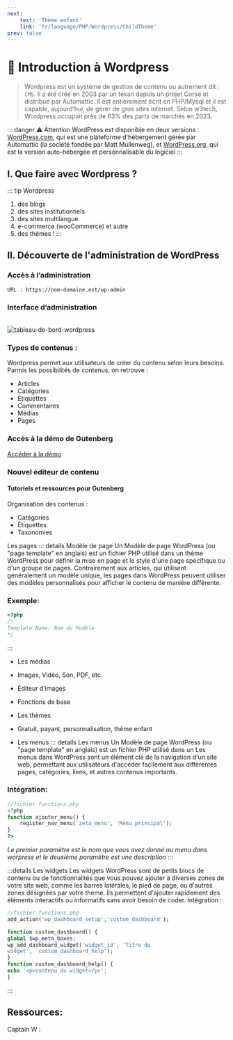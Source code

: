 ```yaml
---
next: 
    text: 'Thème enfant'
    link: 'fr/language/PHP/Wordpress/ChildTheme'
prev: false
---
```

# 📜 Introduction à Wordpress
> Wordpress est un système de gestion de contenu ou autrement dit : `CMS`. Il a été créé en 2003 par un texan depuis un projet Corse et distribué par Automattic. Il est entièrement écrit en PHP/Mysql et il est capable, aujourd’hui, de gérer de gros sites internet. Selon w3tech, Wordpress occupait près de 63% des parts de marchés en 2023.

::: danger ⚠️ Attention
WordPress est disponible en deux versions : <a href="wordpress.com" target="_blank">WordPress.com</a>, qui est une plateforme d'hébergement gérée par Automattic (la société fondée par Matt Mullenweg), et <a href="wordpress.org" target="_blank">WordPress.org</a>, qui est la version auto-hébergée et personnalisable du logiciel
:::

## I. Que faire avec Wordpress ?
::: tip Wordpress
1. des blogs
2. des sites institutionnels
3. des sites multilangue
4. e-commerce (wooCommerce) et autre
5. des thèmes !
:::

## II. Découverte de l'administration de WordPress
### Accès à l’administration

```
URL : https://nom-domaine.ext/wp-admin
``` 

### Interface d’administration
<br>
<img src="/wordpress/tableau-de-bord-wordpress.webp" alt="tableau-de-bord-wordpress">

### Types de contenus : 
Wordpress permet aux utilisateurs de créer du contenu selon leurs besoins. Parmis les possibilités de contenus, on retrouve :
- Articles
- Catégories
- Étiquettes
- Commentaires
- Médias 
- Pages

### Accès à la démo de Gutenberg

<a href="https://fr.wordpress.org/gutenberg/" target="_blank">Accéder à la démo</a>

### Nouvel éditeur de contenu
#### Tutoriels et ressources pour Gutenberg

Organisation des contenus :
- Catégories 
- Étiquettes 
- Taxonomies

Les pages
::: details Modèle de page
Un Modèle de page WordPress (ou "page template" en anglais) est un fichier PHP utilisé dans un thème WordPress pour définir la mise en page et le style d'une page spécifique ou d'un groupe de pages. Contrairement aux articles, qui utilisent généralement un modèle unique, les pages dans WordPress peuvent utiliser des modèles personnalisés pour afficher le contenu de manière différente.
### Exemple: 
```php
<?php
/*
Template Name: Nom du Modèle
*/
```
:::
- Les médias

- Images, Vidéo, Son, PDF, etc.
- Éditeur d’images

- Fonctions de base
- Les thèmes <a href="Childrentheme"><Badge type="tip" text="Voir partie thème enfant" /></a>

- Gratuit, payant, personnalisation, thème enfant
- Les menus
::: details Les menus
Un Modèle de page WordPress (ou "page template" en anglais) est un fichier PHP utilisé dans un 
Les menus dans WordPress sont un élément clé de la navigation d'un site web, permettant aux utilisateurs d'accéder facilement aux différentes pages, catégories, liens, et autres contenus importants.
### Intégration: 
```php
//fichier functions.php
<?php
function ajouter_menu() {
    register_nav_menu('zeta_menu', 'Menu principal');
}
?>
```
*Le premier paramètre est le nom que vous avez donné au menu dans worpress et le deuxième paramètre est une description* <a href="https://capitainewp.io/formations/developper-theme-wordpress/menus-moteur-recherche/#:~:text=Déclarer%20un%20emplacement%20de%20menu,-On%20va%20maintenant&text=On%20vient%20de%20déclarer%20nos,l%27assigner%20à%20notre%20emplacement." target="_blank"><Badge type="tip" text="Voir plus d'information" /></a>
:::

:::details Les widgets
Les widgets WordPress sont de petits blocs de contenu ou de fonctionnalités que vous pouvez ajouter à diverses zones de votre site web, comme les barres latérales, le pied de page, ou d'autres zones désignées par votre thème. Ils permettent d'ajouter rapidement des éléments interactifs ou informatifs sans avoir besoin de coder.
Intégration :
```php
//fichier functions.php
add_action('wp_dashboard_setup','custom_dashboard');

function custom_dashboard() {
global $wp_meta_boxes;
wp_add_dashboard_widget('widget_id', 'Titre du
widget', 'custom_dashboard_help');
}
function custom_dashboard_help() {
echo '<p>contenu du widget</p>';
}
```
:::

## Ressources: 
Captain W : <u><a href="https://capitainewp.io" target="_blank"><Badge type="warning" text="Voir la ressource" /></a></u>
